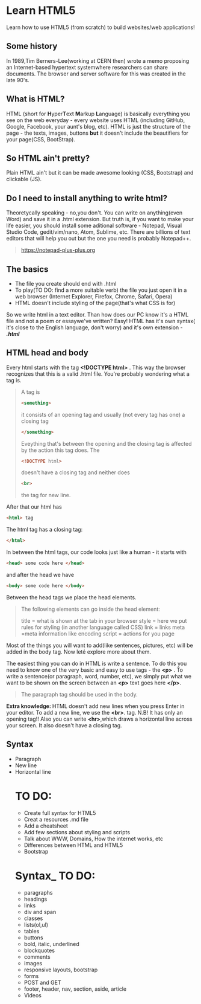 # Learn HTML5
Learn how to use HTML5 (from scratch) to build websites/web applications!

## Some history
In 1989,Tim Berners-Lee(working at CERN then) wrote a memo proposing an Internet-based hypertext systemwhere researchers can share documents. The browser and server software for this was created in the late 90's.

## What is HTML?
HTML (short for **H**yper**T**ext **M**arkup **L**anguage) is basically 
everything you see on the web everyday - every website uses HTML
(including GitHub, Google, Facebook, your aunt's blog, etc).
HTML is just the structure of the page - the texts, images, 
buttons **but** it doesn't include the beautifiers for your page(CSS, BootStrap).

## So HTML ain't pretty?
Plain HTML ain't but it can be made awesome looking (CSS, Bootstrap) and clickable (JS).

## Do I need to install anything to write html?
Theoretycally speaking - no,you don't. You can write on anything(even Word)
and save it in a .html extension. But truth is, if you want to make your life easier,
you should install some aditional software - Notepad, Visual Studio Code, gedit/vim/nano, Atom, Sublime, etc.
There are billions of text editors that will help you out but the one you need is probably Notepad++.
> https://notepad-plus-plus.org

## The basics 
<ul> 
    <li> The file you create should end with .html </li>
    <li> To play(TO DO: find a more suitable verb) the file you just open it in a web browser (Internet Explorer, Firefox, Chrome, Safari, Opera) </li>
    <li> HTML doesn't include styling of the page(that's what CSS is for) </li>
</ul>

So we write html in a text editor. Than how does our PC know it's a HTML file and not a poem or essaywe've written? Easy! HTML has it's own syntax( it's close to the English language, don't worry) and it's own extension - **_.html_**

## HTML head and body

Every html starts with the tag **<**__!DOCTYPE html>__ . This way the browser recognizes that this is a valid .html file.
You're probably wondering what a tag is.
<blockquote>A tag is 

```` html
<something>
````

it consists of an opening tag and usually (not every tag has one) a closing tag 

```` html 
</something>
````

Eveything that's between the opening and the closing tag is affected by the action this tag does. The 

```` html 
<!DOCTYPE html>
````

doesn't have a closing tag and neither does 

```` html 
<br>
````
 the tag for new line.  </blockquote>

After that our html has 
```` html 
<html> tag
````
The html tag has a closing tag:

```` html 
</html>
````
In between the html tags, our code looks just like a human - it starts with
```` html 
<head> some code here </head>
````
and after the head we have

```` html 
<body> some code here </body>
````
 Between the head tags we place the head elements.
<blockquote>
The following elements can go inside the head element:

title = what is shown at the tab in your browser
style = here we put rules for styling (in another language called CSS)
link = links
meta =meta information like encoding
script = actions for you page
</blockquote>
Most of the things you will want to add(like sentences, pictures, etc) will be added in the body tag. Now leté explore more about them.

The easiest thing you can do in HTML is write a sentence. To do this you need to know one of the very basic and easy to use tags - the 
__<__**p>** . To write a sentence(or paragraph, word, number, etc), we simply put what we want to be shown on the screen between an __<__**p>** text goes here __<__**/p>**. 
<blockquote> The paragraph tag should be used in the body. </blockquote>

<b> Extra knowledge: </b> HTML doesn't add new lines when you press Enter in your editor. To add a new line, we use the __<__**br>**. tag. N.B! It has only an opening tag!! Also you can write __<__**hr>**,which draws a horizontal line across your screen. It also doesn't have a closing tag.



## Syntax
<ul> 
<li>  Paragraph 
<li>  New line
<li> Horizontal line

# TO DO:
<ul> 
<li> Create full syntax for HTML5
<li> Creat a resources .md file
<li> Add a cheatsheet
<li> Add few sections about styling and scripts
<li> Talk about WWW, Domains, How the internet works, etc 
<li> Differences between HTML and HTML5
<li> Bootstrap
</ul>

# Syntax_ TO DO:
<ul>
<li> paragraphs
<li> headings
<li> links
<li> div and span
<li> classes
<li> lists(ol,ul)
<li> tables
<li> buttons
<li> bold, italic, underlined
<li> blockquotes
<li> comments
<li>images
<li> responsive layouts, bootstrap
<li> forms
<li> POST and GET
<li> footer, header, nav, section, aside, article
<li> Videos

